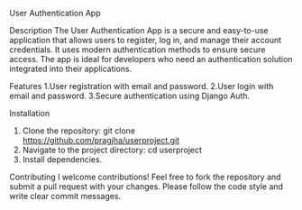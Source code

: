 User Authentication App

Description
The User Authentication App is a secure and easy-to-use application that allows users to register, log in, and manage their account credentials. It uses modern authentication methods to ensure secure access. The app is ideal for developers who need an authentication solution integrated into their applications.

Features
1.User registration with email and password.
2.User login with email and password.
3.Secure authentication using Django Auth.

Installation
1. Clone the repository:
   git clone https://github.com/pragjha/userproject.git
2. Navigate to the project directory:
   cd userproject
3. Install dependencies.

Contributing
I welcome contributions! Feel free to fork the repository and submit a pull request with your changes. Please follow the code style and write clear commit messages.




